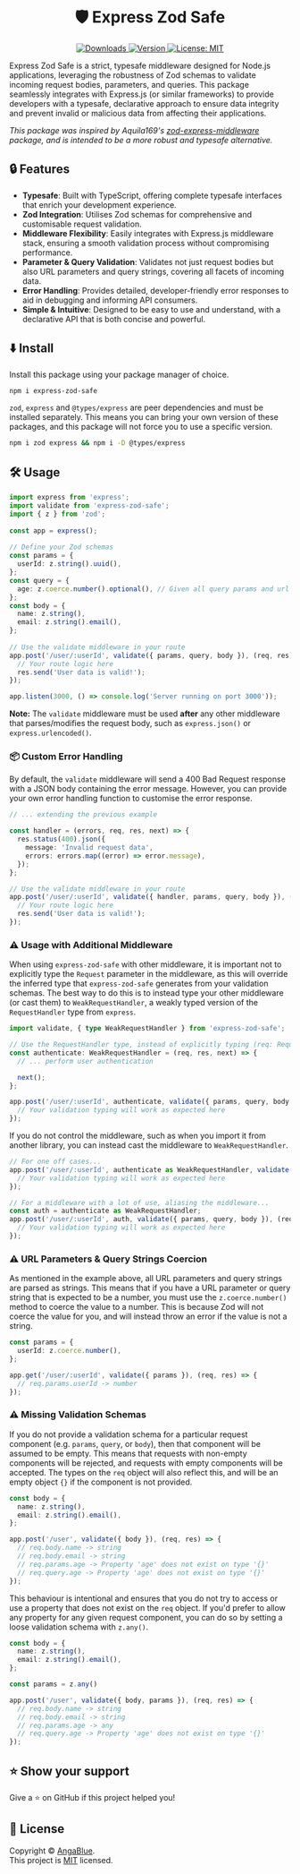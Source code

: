 <h1 align="center">🛡️ Express Zod Safe</h1>
<p align="center">
  <a href="https://www.npmjs.com/package/express-zod-safe" target="_blank">
    <img alt="Downloads" src="https://img.shields.io/npm/dm/express-zod-safe.svg?color=blue&label=Downloads">
  </a>
  <a href="https://www.npmjs.com/package/express-zod-safe" target="_blank">
    <img alt="Version" src="https://img.shields.io/npm/v/express-zod-safe.svg?label=Version">
  </a>
  <a href="https://github.com/AngaBlue/exe/blob/master/LICENSE" target="_blank">
    <img alt="License: MIT" src="https://img.shields.io/npm/l/express-zod-safe?color=green&label=Licence" />
  </a>
</p>

Express Zod Safe is a strict, typesafe middleware designed for Node.js applications, leveraging the robustness of Zod schemas to validate incoming request bodies, parameters, and queries. This package seamlessly integrates with Express.js (or similar frameworks) to provide developers with a typesafe, declarative approach to ensure data integrity and prevent invalid or malicious data from affecting their applications.

_This package was inspired by Aquila169's [zod-express-middleware](https://github.com/Aquila169/zod-express-middleware) package, and is intended to be a more robust and typesafe alternative._

## 🔒 Features

 - **Typesafe**: Built with TypeScript, offering complete typesafe interfaces that enrich your development experience.
 - **Zod Integration**: Utilises Zod schemas for comprehensive and customisable request validation.
 - **Middleware Flexibility**: Easily integrates with Express.js middleware stack, ensuring a smooth validation process without compromising performance.
 - **Parameter & Query Validation**: Validates not just request bodies but also URL parameters and query strings, covering all facets of incoming data.
 - **Error Handling**: Provides detailed, developer-friendly error responses to aid in debugging and informing API consumers.
 - **Simple & Intuitive**: Designed to be easy to use and understand, with a declarative API that is both concise and powerful.

## ⬇️ Install

Install this package using your package manager of choice.

```sh
npm i express-zod-safe
```

`zod`, `express` and `@types/express` are peer dependencies and must be installed separately.  This means you can bring your own version of these packages, and this package will not force you to use a specific version.

```sh
npm i zod express && npm i -D @types/express
```

## 🛠️ Usage

```ts
import express from 'express';
import validate from 'express-zod-safe';
import { z } from 'zod';
 
const app = express();
 
// Define your Zod schemas
const params = {
  userId: z.string().uuid(),
};
const query = {
  age: z.coerce.number().optional(), // Given all query params and url params are strings, this will coerce the value to a number.
};
const body = {
  name: z.string(),
  email: z.string().email(),
};
 
// Use the validate middleware in your route
app.post('/user/:userId', validate({ params, query, body }), (req, res) => {
  // Your route logic here
  res.send('User data is valid!');
});

app.listen(3000, () => console.log('Server running on port 3000'));
```

**Note:** The `validate` middleware must be used **after** any other middleware that parses/modifies the request body, such as `express.json()` or `express.urlencoded()`.

### 📦 Custom Error Handling
By default, the `validate` middleware will send a 400 Bad Request response with a JSON body containing the error message.  However, you can provide your own error handling function to customise the error response.

```ts
// ... extending the previous example

const handler = (errors, req, res, next) => {
  res.status(400).json({
    message: 'Invalid request data',
    errors: errors.map((error) => error.message),
  });
};

// Use the validate middleware in your route
app.post('/user/:userId', validate({ handler, params, query, body }), (req, res) => {
  // Your route logic here
  res.send('User data is valid!');
});
```

### ⚠️ Usage with Additional Middleware
When using `express-zod-safe` with other middleware, it is important not to explicitly type the `Request` parameter in the middleware, as this will override the inferred type that `express-zod-safe` generates from your validation schemas.  The best way to do this is to instead type your other middleware (or cast them) to `WeakRequestHandler`, a weakly typed version of the `RequestHandler` type from `express`.

```ts
import validate, { type WeakRequestHandler } from 'express-zod-safe';

// Use the RequestHandler type, instead of explicitly typing (req: Request, res: Response, next: NextFunction)
const authenticate: WeakRequestHandler = (req, res, next) => {
  // ... perform user authentication

  next();
};

app.post('/user/:userId', authenticate, validate({ params, query, body }), (req, res) => {
  // Your validation typing will work as expected here
});

```

If you do not control the middleware, such as when you import it from another library, you can instead cast the middleware to `WeakRequestHandler`.

```ts
// For one off cases...
app.post('/user/:userId', authenticate as WeakRequestHandler, validate({ params, query, body }), (req, res) => {
  // Your validation typing will work as expected here
});

// For a middleware with a lot of use, aliasing the middleware...
const auth = authenticate as WeakRequestHandler;
app.post('/user/:userId', auth, validate({ params, query, body }), (req, res) => {
  // Your validation typing will work as expected here
});
```

### ⚠️ URL Parameters & Query Strings Coercion
As mentioned in the example above, all URL parameters and query strings are parsed as strings.  This means that if you have a URL parameter or query string that is expected to be a number, you must use the `z.coerce.number()` method to coerce the value to a number.  This is because Zod will not coerce the value for you, and will instead throw an error if the value is not a string.

```ts
const params = {
  userId: z.coerce.number(),
};

app.get('/user/:userId', validate({ params }), (req, res) => {
  // req.params.userId -> number
});
```

### ⚠️ Missing Validation Schemas
If you do not provide a validation schema for a particular request component (e.g. `params`, `query`, or `body`), then that component will be assumed to be empty.  This means that requests with non-empty components will be rejected, and requests with empty components will be accepted.  The types on the `req` object will also reflect this, and will be an empty object `{}` if the component is not provided.

```ts
const body = {
  name: z.string(),
  email: z.string().email(),
};

app.post('/user', validate({ body }), (req, res) => {
  // req.body.name -> string
  // req.body.email -> string
  // req.params.age -> Property 'age' does not exist on type '{}'
  // req.query.age -> Property 'age' does not exist on type '{}'
});
```

This behaviour is intentional and ensures that you do not try to access or use a property that does not exist on the `req` object.  If you'd prefer to allow any property for any given request component, you can do so by setting a loose validation schema with `z.any()`.

```ts
const body = {
  name: z.string(),
  email: z.string().email(),
};

const params = z.any()

app.post('/user', validate({ body, params }), (req, res) => {
  // req.body.name -> string
  // req.body.email -> string
  // req.params.age -> any
  // req.query.age -> Property 'age' does not exist on type '{}'
});
```

## ⭐️ Show your support

Give a ⭐️ on GitHub if this project helped you!

## 📝 License

Copyright © [AngaBlue](https://github.com/AngaBlue).<br />
This project is [MIT](https://github.com/AngaBlue/express-zod-safe/blob/master/LICENSE) licensed.
